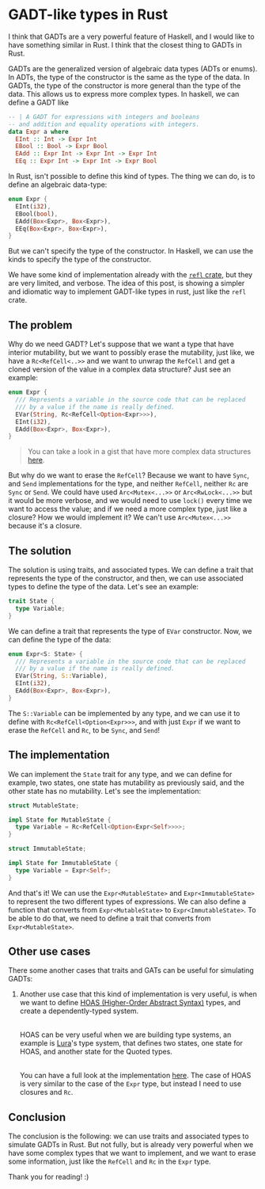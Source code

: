# GADT-like types in Rust

I think that GADTs are a very powerful feature of Haskell, and I would like to
have something similar in Rust. I think that the closest thing to GADTs in Rust.

GADTs are the generalized version of algebraic data types (ADTs or enums). In
ADTs, the type of the constructor is the same as the type of the data. In GADTs,
the type of the constructor is more general than the type of the data. This
allows us to express more complex types. In haskell, we can define a GADT like

```haskell
-- | A GADT for expressions with integers and booleans
-- and addition and equality operations with integers.
data Expr a where
  EInt :: Int -> Expr Int
  EBool :: Bool -> Expr Bool
  EAdd :: Expr Int -> Expr Int -> Expr Int
  EEq :: Expr Int -> Expr Int -> Expr Bool
```

In Rust, isn't possible to define this kind of types. The thing we can do, is
to define an algebraic data-type:

```rust
enum Expr {
  EInt(i32),
  EBool(bool),
  EAdd(Box<Expr>, Box<Expr>),
  EEq(Box<Expr>, Box<Expr>),
}
```

But we can't specify the type of the constructor. In Haskell, we can use the
kinds to specify the type of the constructor.

We have some kind of implementation already with
the [`refl` crate](https://crates.io/crates/refl), but they are
very limited, and verbose. The idea of this post, is showing a simpler and
idiomatic way to implement GADT-like types in rust, just like the `refl` crate.

## The problem

Why do we need GADT? Let's suppose that we want a type that have interior
mutability, but we want to possibly erase the mutability, just like, we have
a `Rc<RefCell<..>>` and we want to unwrap the `RefCell` and get a cloned version
of the value in a complex data structure? Just see an example:

```rust
enum Expr {
  /// Represents a variable in the source code that can be replaced
  /// by a value if the name is really defined.
  EVar(String, Rc<RefCell<Option<Expr>>>),
  EInt(i32),
  EAdd(Box<Expr>, Box<Expr>),
}
```
> You can take a look in a gist that have more complex data structures
> [here](https://gist.github.com/aripiprazole/eac8398def80731f2df3a192b1f6151a).

But why do we want to erase the `RefCell`? Because we want to have `Sync`, and
`Send` implementations for the type, and neither `RefCell`, neither `Rc` are
`Sync` or `Send`. We could have used `Arc<Mutex<...>>` or `Arc<RwLock<...>>` but
it would be more verbose, and we would need to use `lock()` every time we want
to access the value; and if we need a more complex type, just like a closure?
How we would implement it? We can't use `Arc<Mutex<...>>` because it's a
closure.

## The solution

The solution is using traits, and associated types. We can define a trait that
represents the type of the constructor, and then, we can use associated types
to define the type of the data. Let's see an example:

```rust
trait State {
  type Variable;
}
```

We can define a trait that represents the type of `EVar` constructor. Now, we
can define the type of the data:

```rust
enum Expr<S: State> {
  /// Represents a variable in the source code that can be replaced
  /// by a value if the name is really defined.
  EVar(String, S::Variable),
  EInt(i32),
  EAdd(Box<Expr>, Box<Expr>),
}
```

The `S::Variable` can be implemented by any type, and we can use it to define
with `Rc<RefCell<Option<Expr>>>`, and with just `Expr` if we want to erase the
`RefCell` and `Rc`, to be `Sync`, and `Send`!

## The implementation

We can implement the `State` trait for any type, and we can define for example,
two states, one state has mutability as previously said, and the other state
has no mutability. Let's see the implementation:

```rust
struct MutableState;

impl State for MutableState {
  type Variable = Rc<RefCell<Option<Expr<Self>>>>;
}

struct ImmutableState;

impl State for ImmutableState {
  type Variable = Expr<Self>;
}
```

And that's it! We can use the `Expr<MutableState>` and `Expr<ImmutableState>`
to represent the two different types of expressions. We can also define a
function that converts from `Expr<MutableState>` to `Expr<ImmutableState>`. To
be
able to do that, we need to define a trait that converts
from `Expr<MutableState>`.

## Other use cases

There some another cases that traits and GATs can be useful for simulating
GADTs:

1. Another use case that this kind of implementation is very useful, is when we
   want to
   define [HOAS (Higher-Order Abstract Syntax)](https://en.wikipedia.org/wiki/Higher-order_abstract_syntax)
   types, and create a dependently-typed system.
   <br>
   <br>

   HOAS can be very useful when we are building type systems, an example is
   [Lura](https://github.com/aripiprazole/lura)'s type system, that defines two
   states, one state for HOAS, and another state for the Quoted types.
   <br>
   <br>

   You can have a full look at the
   implementation [here](https://gist.github.com/aripiprazole/2be7584833a2fbf986e9dc27dfeb670e).
   The case of HOAS is very similar to the case of the `Expr` type, but instead
   I need to use closures and `Rc`.

## Conclusion

The conclusion is the following: we can use traits and associated types to
simulate GADTs in Rust. But not fully, but is already very powerful when we have
some complex types that we want to implement, and we want to erase some
information, just like the `RefCell` and `Rc` in the `Expr` type.

Thank you for reading! :)
